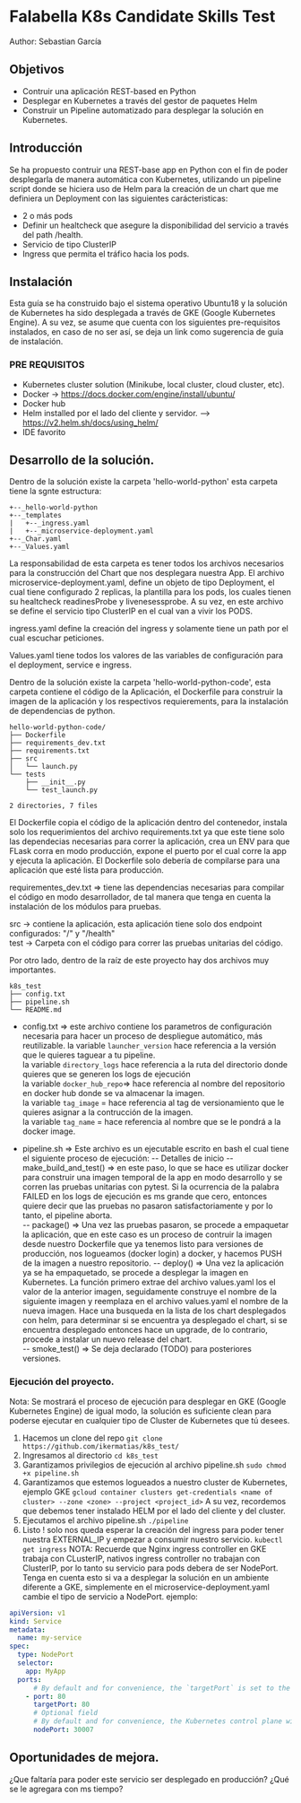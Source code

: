 # Falabella K8s Candidate Skills Test 
Author: Sebastian García

## Objetivos
- Contruir una aplicación REST-based en Python
- Desplegar en Kubernetes a través del gestor de paquetes Helm
- Construir un Pipeline automatizado para desplegar la solución en Kubernetes.

## Introducción 
Se ha propuesto contruir una REST-base app en Python con el fin de poder desplegarla de manera automática con Kubernetes, utilizando un pipeline script donde se hiciera uso de Helm para la creación de un chart que me definiera un Deployment con las siguientes carácteristicas:
- 2 o más pods
- Definir un healtcheck que asegure la disponibilidad del servicio a través del path /health.
- Servicio de tipo ClusterIP
- Ingress que permita el tráfico hacia los pods.

## Instalación

Esta guía se ha construido bajo el sistema operativo Ubuntu18 y la solución de Kubernetes ha sido desplegada a través de GKE (Google Kubernetes Engine).
A su vez, se asume que cuenta con los siguientes pre-requisitos instalados, en caso de no ser así, se deja un link como sugerencia de guía de instalación.

### PRE REQUISITOS
- Kubernetes cluster solution (Minikube, local cluster, cloud cluster, etc).
- Docker -> https://docs.docker.com/engine/install/ubuntu/
- Docker hub
- Helm installed por el lado del cliente y servidor. --> https://v2.helm.sh/docs/using_helm/
- IDE favorito

## Desarrollo de la solución.

Dentro de la solución existe la carpeta 'hello-world-python' esta carpeta tiene la sgnte estructura:  
```
+--_hello-world-python
+--_templates
|   +--_ingress.yaml
|   +--_microservice-deployment.yaml
+--_Char.yaml
+--_Values.yaml  
````

La responsabilidad de esta carpeta es tener todos los archivos necesarios para la construcción del Chart que nos desplegara nuestra App.
El archivo microservice-deployment.yaml, define un objeto de tipo Deployment, el cual tiene configurado 2 replicas, la plantilla para los pods, los cuales tienen su healtcheck readinesProbe y livenesessprobe. A su vez, en este archivo se define el servicio tipo ClusterIP en el cual van a vivir los PODS.

ingress.yaml define la creación del ingress y solamente tiene un path por el cual escuchar peticiones.

Values.yaml tiene todos los valores de las variables de configuración para el deployment, service e ingress.  

Dentro de la solución existe la carpeta 'hello-world-python-code', esta carpeta contiene el código de la Aplicación, el Dockerfile para construir la imagen de la aplicación y los respectivos requierements, para la instalación de dependencias de python.
```
hello-world-python-code/
├── Dockerfile
├── requirements_dev.txt
├── requirements.txt
├── src
│   └── launch.py
└── tests
    ├── __init__.py
    └── test_launch.py

2 directories, 7 files
```

El Dockerfile copia el código de la aplicación dentro del contenedor, instala solo los requerimientos del archivo requirements.txt ya que este tiene solo las dependecias necesarias para correr la aplicación, crea un ENV para que FLask corra en modo producción, expone el puerto por el cual corre la app y ejecuta la aplicación. El Dockerfile solo debería de compilarse para una aplicación que esté lista para producción.   

requirementes_dev.txt => tiene las dependencias necesarias para compilar el código en modo desarrollador, de tal manera que tenga en cuenta la instalación de los módulos para pruebas.  

src -> contiene la aplicación, esta aplicación tiene solo dos endpoint configurados: "/" y "/health"  
test -> Carpeta con el código para correr las pruebas unitarias del código.  

Por otro lado, dentro de la raíz de este proyecto hay dos archivos muy importantes.
```
k8s_test
├── config.txt
├── pipeline.sh
└── README.md
```

- config.txt => este archivo contiene los parametros de configuración necesaria para hacer un proceso de despliegue automático, más reutilizable.
la variable `launcher_version` hace referencia a la versión que le quieres taguear a tu pipeline.  
la variable `directory_logs` hace referencia a la ruta del directorio donde quieres que se generen los logs de ejecución  
la variable `docker_hub_repo`=> hace referencia al nombre del repositorio en docker hub donde se va almacenar la imagen.  
la variable `tag_image` = hace referencia al tag de versionamiento que le quieres asignar a la contrucción de la imagen.  
la variable `tag_name` = hace referencia al nombre que se le pondrá a la docker image.  

- pipeline.sh => Este archivo es un ejecutable escrito en bash el cual tiene el siguiente proceso de ejecución:
-- Detalles de inicio
-- make_build_and_test() => en este paso, lo que se hace es utilizar docker para construir una imagen temporal de la app en modo desarrollo y se corren las pruebas unitarias con pytest. Si la ocurrencia de la palabra FAILED en los logs de ejecución es ms grande que cero, entonces quiere decir que las pruebas no pasaron satisfactoriamente y por lo tanto, el pipeline aborta.  
-- package() => Una vez las pruebas pasaron, se procede a empaquetar la aplicación, que en este caso es un proceso de contruir la imagen desde nuestro Dockerfile que ya tenemos listo para versiones de producción, nos logueamos (docker login) a docker, y hacemos PUSH de la imagen a nuestro repositorio.
-- deploy() => Una vez la aplicación ya se ha empaquetado, se procede a desplegar la imagen en Kubernetes. La función primero extrae del archivo values.yaml los el valor de la anterior imagen, seguidamente construye el nombre de la siguiente imagen y reemplaza en el archivo values.yaml el nombre de la nueva imagen. 
Hace una busqueda en la lista de los chart desplegados con helm, para determinar si se encuentra ya desplegado el chart, si se encuentra desplegado entonces hace un upgrade, de lo contrario, procede a instalar un nuevo release del chart.  
-- smoke_test() => Se deja declarado (TODO) para posteriores versiones.

### Ejecución del proyecto.

Nota: Se mostrará el proceso de ejecución para desplegar en GKE (Google Kubernetes Engine) de igual modo, la solución es suficiente clean para poderse ejecutar en cualquier tipo de Cluster de Kubernetes que tú desees.

1. Hacemos un clone del repo ```git clone https://github.com/ikermatias/k8s_test/```
2. Ingresamos al directorio ```cd k8s_test```
3. Garantizamos privilegios de ejecución al archivo pipeline.sh ```sudo chmod +x pipeline.sh```
3. Garantizamos que estemos logueados a nuestro cluster de Kubernetes, ejemplo GKE ```gcloud container clusters get-credentials <name of cluster> --zone <zone> --project <project_id>``` A su vez, recordemos que debemos tener instalado HELM por el lado del cliente y del cluster.
4. Ejecutamos el archivo pipeline.sh ```./pipeline```
5. Listo ! solo nos queda esperar la creación del ingress para poder tener nuestra EXTERNAL_IP y empezar a consumir nuestro servicio.
```kubectl get ingress```
NOTA: Recuerde que Nginx ingress controller en GKE trabaja con CLusterIP, nativos ingress controller no trabajan con ClusterIP, por lo tanto su servicio para pods debera de ser NodePort. Tenga en cuenta esto si va a desplegar la solución en un ambiente diferente a GKE, simplemente en el microservice-deployment.yaml cambie el tipo de servicio a NodePort. ejemplo:
```yaml
apiVersion: v1
kind: Service
metadata:
  name: my-service
spec:
  type: NodePort
  selector:
    app: MyApp
  ports:
      # By default and for convenience, the `targetPort` is set to the same value as the `port` field.
    - port: 80
      targetPort: 80
      # Optional field
      # By default and for convenience, the Kubernetes control plane will allocate a port from a range (default: 30000-32767)
      nodePort: 30007
```


## Oportunidades de mejora.

¿Que faltaría para poder este servicio ser desplegado en producción?
¿Qué se le agregara con ms tiempo?
